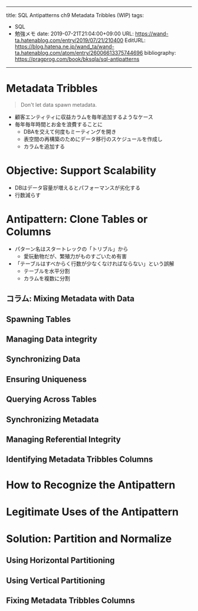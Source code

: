 ---
title: SQL Antipatterns ch9 Metadata Tribbles (WIP)
tags:
- SQL
- 勉強メモ
date: 2019-07-21T21:04:00+09:00
URL: https://wand-ta.hatenablog.com/entry/2019/07/21/210400
EditURL: https://blog.hatena.ne.jp/wand_ta/wand-ta.hatenablog.com/atom/entry/26006613375744696
bibliography: https://pragprog.com/book/bksqla/sql-antipatterns
-------------------------------------

# Metadata Tribbles

> Don't let data spawn metadata.


- 顧客エンティティに収益カラムを毎年追加するようなケース
- 毎年毎年時間とお金を浪費することに
    - DBAを交えて何度もミーティングを開き
    - 表空間の再構築のためにデータ移行のスケジュールを作成し
    - カラムを追加する


# Objective: Support Scalability

- DBはデータ容量が増えるとパフォーマンスが劣化する
- 行数減らす


# Antipattern: Clone Tables or Columns

- パターン名はスタートレックの「トリブル」から
    - 愛玩動物だが、繁殖力がものすごいため有害
- 「テーブルはすべからく行数が少なくなければならない」という誤解
    - テーブルを水平分割
    - カラムを複数に分割


## コラム: Mixing Metadata with Data

## Spawning Tables

## Managing Data integrity

## Synchronizing Data

## Ensuring Uniqueness

## Querying Across Tables

## Synchronizing Metadata

## Managing Referential Integrity

## Identifying Metadata Tribbles Columns


# How to Recognize the Antipattern

# Legitimate Uses of the Antipattern


# Solution: Partition and Normalize

## Using Horizontal Partitioning

## Using Vertical Partitioning

## Fixing Metadata Tribbles Columns

